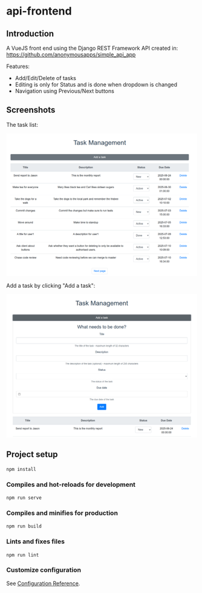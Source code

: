 # api-frontend

## Introduction

A VueJS front end using the Django REST Framework API created in:
https://github.com/anonymousapps/simple_api_app

Features:

- Add/Edit/Delete of tasks
- Editing is only for Status and is done when dropdown is changed
- Navigation using Previous/Next buttons

## Screenshots

The task list:

![Alt text](screenshots/task_list.png?raw=true "The task list page")

Add a task by clicking "Add a task":

![Alt text](screenshots/add_task.png?raw=true "Adding a task")

## Project setup

```
npm install
```

### Compiles and hot-reloads for development

```
npm run serve
```

### Compiles and minifies for production

```
npm run build
```

### Lints and fixes files

```
npm run lint
```

### Customize configuration

See [Configuration Reference](https://cli.vuejs.org/config/).
